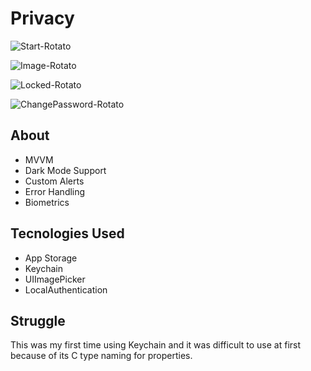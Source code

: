 # Privacy

![Start-Rotato](https://user-images.githubusercontent.com/61842505/179359470-dd1ad349-e735-469b-8aa0-53e31fb00cba.png)

![Image-Rotato](https://user-images.githubusercontent.com/61842505/179359472-53e6aa5a-8888-41a8-8f30-3469f83979cf.png)

![Locked-Rotato](https://user-images.githubusercontent.com/61842505/179359476-b7703d1d-51ae-40f6-92c0-81b033cc3812.png)

![ChangePassword-Rotato](https://user-images.githubusercontent.com/61842505/179359479-b7eb3d19-c1e9-46ce-96ad-931d89174545.png)

## About
- MVVM
- Dark Mode Support
- Custom Alerts
- Error Handling
- Biometrics

## Tecnologies Used
- App Storage
- Keychain
- UIImagePicker
- LocalAuthentication

## Struggle
This was my first time using Keychain and it was difficult to use at first because of its C type naming for properties. 
